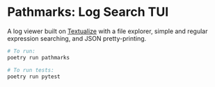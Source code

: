 # Pathmarks: Log Search TUI

A log viewer built on [Textualize](https://www.textualize.io) with a file explorer, simple and regular expression searching, and JSON pretty-printing.

```bash
# To run:
poetry run pathmarks

# To run tests:
poetry run pytest
```


